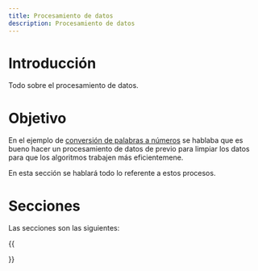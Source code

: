 ```yaml
---
title: Procesamiento de datos
description: Procesamiento de datos
---
```


# Introducción

Todo sobre el procesamiento de datos.

# Objetivo

En el ejemplo de [conversión de palabras a números](/docs/python/machine_learning/vectorizacion/conversion_palabra_a_numeros.md) se hablaba que es bueno hacer un procesamiento de datos de previo para limpiar los datos para que los algoritmos trabajen más eficientemene.

En esta sección se hablará todo lo referente a estos procesos.

# Secciones

Las secciones son las siguientes:

{{<section>}}